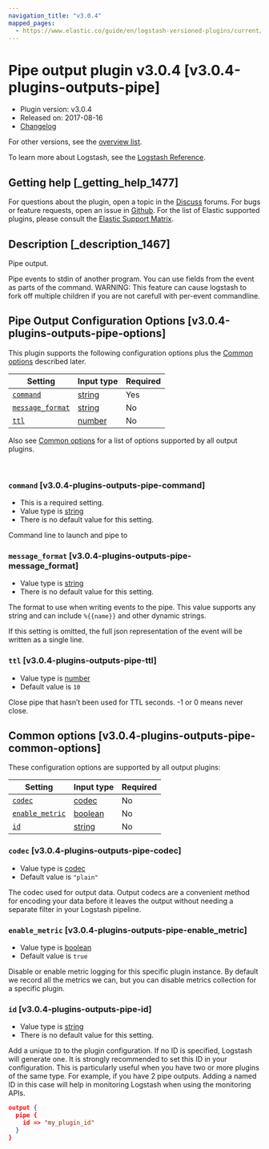 ```yaml
---
navigation_title: "v3.0.4"
mapped_pages:
  - https://www.elastic.co/guide/en/logstash-versioned-plugins/current/v3.0.4-plugins-outputs-pipe.html
---
```


# Pipe output plugin v3.0.4 [v3.0.4-plugins-outputs-pipe]


* Plugin version: v3.0.4
* Released on: 2017-08-16
* [Changelog](https://github.com/logstash-plugins/logstash-output-pipe/blob/v3.0.4/CHANGELOG.md)

For other versions, see the [overview list](output-pipe-index.md).

To learn more about Logstash, see the [Logstash Reference](logstash://reference/index.md).

## Getting help [_getting_help_1477]

For questions about the plugin, open a topic in the [Discuss](http://discuss.elastic.co) forums. For bugs or feature requests, open an issue in [Github](https://github.com/logstash-plugins/logstash-output-pipe). For the list of Elastic supported plugins, please consult the [Elastic Support Matrix](https://www.elastic.co/support/matrix#matrix_logstash_plugins).


## Description [_description_1467]

Pipe output.

Pipe events to stdin of another program. You can use fields from the event as parts of the command. WARNING: This feature can cause logstash to fork off multiple children if you are not carefull with per-event commandline.


## Pipe Output Configuration Options [v3.0.4-plugins-outputs-pipe-options]

This plugin supports the following configuration options plus the [Common options](v3-0-4-plugins-outputs-pipe.md#v3.0.4-plugins-outputs-pipe-common-options) described later.

| Setting | Input type | Required |
| --- | --- | --- |
| [`command`](v3-0-4-plugins-outputs-pipe.md#v3.0.4-plugins-outputs-pipe-command) | [string](logstash://reference/configuration-file-structure.md#string) | Yes |
| [`message_format`](v3-0-4-plugins-outputs-pipe.md#v3.0.4-plugins-outputs-pipe-message_format) | [string](logstash://reference/configuration-file-structure.md#string) | No |
| [`ttl`](v3-0-4-plugins-outputs-pipe.md#v3.0.4-plugins-outputs-pipe-ttl) | [number](logstash://reference/configuration-file-structure.md#number) | No |

Also see [Common options](v3-0-4-plugins-outputs-pipe.md#v3.0.4-plugins-outputs-pipe-common-options) for a list of options supported by all output plugins.

 

### `command` [v3.0.4-plugins-outputs-pipe-command]

* This is a required setting.
* Value type is [string](logstash://reference/configuration-file-structure.md#string)
* There is no default value for this setting.

Command line to launch and pipe to


### `message_format` [v3.0.4-plugins-outputs-pipe-message_format]

* Value type is [string](logstash://reference/configuration-file-structure.md#string)
* There is no default value for this setting.

The format to use when writing events to the pipe. This value supports any string and can include `%{{name}}` and other dynamic strings.

If this setting is omitted, the full json representation of the event will be written as a single line.


### `ttl` [v3.0.4-plugins-outputs-pipe-ttl]

* Value type is [number](logstash://reference/configuration-file-structure.md#number)
* Default value is `10`

Close pipe that hasn’t been used for TTL seconds. -1 or 0 means never close.



## Common options [v3.0.4-plugins-outputs-pipe-common-options]

These configuration options are supported by all output plugins:

| Setting | Input type | Required |
| --- | --- | --- |
| [`codec`](v3-0-4-plugins-outputs-pipe.md#v3.0.4-plugins-outputs-pipe-codec) | [codec](logstash://reference/configuration-file-structure.md#codec) | No |
| [`enable_metric`](v3-0-4-plugins-outputs-pipe.md#v3.0.4-plugins-outputs-pipe-enable_metric) | [boolean](logstash://reference/configuration-file-structure.md#boolean) | No |
| [`id`](v3-0-4-plugins-outputs-pipe.md#v3.0.4-plugins-outputs-pipe-id) | [string](logstash://reference/configuration-file-structure.md#string) | No |

### `codec` [v3.0.4-plugins-outputs-pipe-codec]

* Value type is [codec](logstash://reference/configuration-file-structure.md#codec)
* Default value is `"plain"`

The codec used for output data. Output codecs are a convenient method for encoding your data before it leaves the output without needing a separate filter in your Logstash pipeline.


### `enable_metric` [v3.0.4-plugins-outputs-pipe-enable_metric]

* Value type is [boolean](logstash://reference/configuration-file-structure.md#boolean)
* Default value is `true`

Disable or enable metric logging for this specific plugin instance. By default we record all the metrics we can, but you can disable metrics collection for a specific plugin.


### `id` [v3.0.4-plugins-outputs-pipe-id]

* Value type is [string](logstash://reference/configuration-file-structure.md#string)
* There is no default value for this setting.

Add a unique `ID` to the plugin configuration. If no ID is specified, Logstash will generate one. It is strongly recommended to set this ID in your configuration. This is particularly useful when you have two or more plugins of the same type. For example, if you have 2 pipe outputs. Adding a named ID in this case will help in monitoring Logstash when using the monitoring APIs.

```json
output {
  pipe {
    id => "my_plugin_id"
  }
}
```



